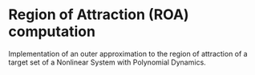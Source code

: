 # Region of Attraction (ROA) computation

Implementation of an outer approximation to the region of attraction of a target set of a Nonlinear System with Polynomial Dynamics.
